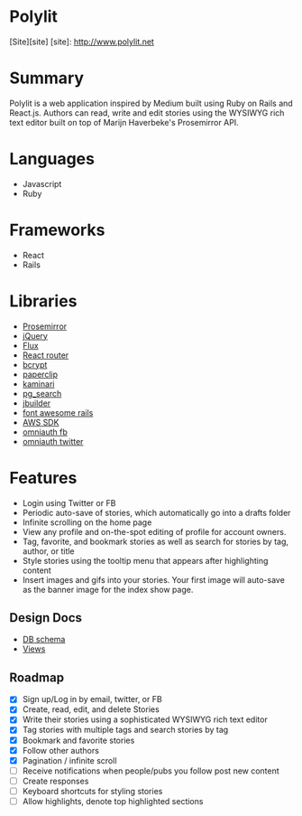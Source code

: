 # Polylit

[Site][site]
[site]: http://www.polylit.net

# Summary
Polylit is a web application inspired by Medium built using Ruby on Rails
and React.js. Authors can read, write and edit stories using the WYSIWYG
rich text editor built on top of Marijn Haverbeke's Prosemirror API.

# Languages
- Javascript
- Ruby

# Frameworks
- React
- Rails

# Libraries

- [Prosemirror](http://prosemirror.net)
- [jQuery](http://jquery.com)
- [Flux](https://facebook.github.io/flux)
- [React router](https://github.com/rackt/react-router)
- [bcrypt](https://github.com/codahale/bcrypt-ruby)
- [paperclip](https://github.com/thoughtbot/paperclip)
- [kaminari](https://github.com/amatsuda/kaminari)
- [pg_search](https://github.com/Casecommons/pg_search)
- [jbuilder](https://github.com/rails/jbuilder)
- [font awesome rails](https://github.com/bokmann/font-awesome-rails)
- [AWS SDK](https://github.com/aws/aws-sdk-rails)
- [omniauth fb](https://github.com/mkdynamic/omniauth-facebook)
- [omniauth twitter](https://github.com/arunagw/omniauth-twitter)

# Features
- Login using Twitter or FB
- Periodic auto-save of stories, which automatically go into a drafts folder
- Infinite scrolling on the home page
- View any profile and on-the-spot editing of profile for account owners.
- Tag, favorite, and bookmark stories as well as search for stories by tag, author, or title
- Style stories using the tooltip menu that appears after highlighting content
- Insert images and gifs into your stories. Your first image will auto-save as the banner image for the index show page.

## Design Docs
* [DB schema][schema]
* [Views][views]

[views]: ./docs/views.md
[schema]: ./docs/schema.md

## Roadmap

- [x] Sign up/Log in by email, twitter, or FB
- [x] Create, read, edit, and delete Stories
- [x] Write their stories using a sophisticated WYSIWYG rich text editor
- [x] Tag stories with multiple tags and search stories by tag
- [x] Bookmark and favorite stories
- [x] Follow other authors
- [x] Pagination / infinite scroll
- [ ] Receive notifications when people/pubs you follow post new content
- [ ] Create responses
- [ ] Keyboard shortcuts for styling stories
- [ ] Allow highlights, denote top highlighted sections
